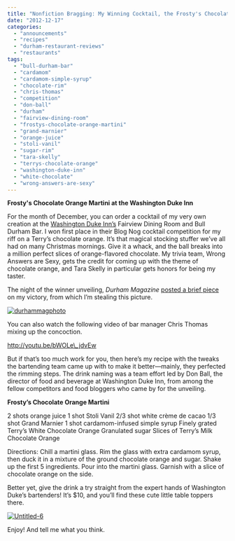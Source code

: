 ```yaml
---
title: "Nonfiction Bragging: My Winning Cocktail, the Frosty's Chocolate Orange Martini at the Washington Duke Inn"
date: "2012-12-17"
categories:
  - "announcements"
  - "recipes"
  - "durham-restaurant-reviews"
  - "restaurants"
tags:
  - "bull-durham-bar"
  - "cardamom"
  - "cardamom-simple-syrup"
  - "chocolate-rim"
  - "chris-thomas"
  - "competition"
  - "don-ball"
  - "durham"
  - "fairview-dining-room"
  - "frostys-chocolate-orange-martini"
  - "grand-marnier"
  - "orange-juice"
  - "stoli-vanil"
  - "sugar-rim"
  - "tara-skelly"
  - "terrys-chocolate-orange"
  - "washington-duke-inn"
  - "white-chocolate"
  - "wrong-answers-are-sexy"
---
```


**Frosty's Chocolate Orange Martini at the Washington Duke Inn**

For the month of December, you can order a cocktail of my very own creation at the [Washington Duke Inn’s](http://www.washingtondukeinn.com/) Fairview Dining Room and Bull Durham Bar. I won first place in their Blog Nog cocktail competition for my riff on a Terry’s chocolate orange. It’s that magical stocking stuffer we’ve all had on many Christmas mornings. Give it a whack, and the ball breaks into a million perfect slices of orange-flavored chocolate. My trivia team, Wrong Answers are Sexy, gets the credit for coming up with the theme of chocolate orange, and Tara Skelly in particular gets honors for being my taster.

The night of the winner unveiling, _Durham Magazine_ [posted a brief piece](http://www.durhammag.com/blogs/durham-magazine-blog/washington-duke-cocktail-recipe-contest/) on my victory, from which I’m stealing this picture.




<div class="caption">

[![](http://s3.amazonaws.com/thegourmez-wpmedia/2012/12/durhammagphoto.jpg "durhammagphoto")](http://s3.amazonaws.com/thegourmez-wpmedia/2012/12/durhammagphoto.jpg)</div>


You can also watch the following video of bar manager Chris Thomas mixing up the concoction.

http://youtu.be/bWOLe\_jdvEw

But if that’s too much work for you, then here’s my recipe with the tweaks the bartending team came up with to make it better—mainly, they perfected the rimming steps. The drink naming was a team effort led by Don Ball, the director of food and beverage at Washington Duke Inn, from among the fellow competitors and food bloggers who came by for the unveiling.

**Frosty’s Chocolate Orange Martini**

2 shots orange juice 1 shot Stoli Vanil 2/3 shot white crème de cacao 1/3 shot Grand Marnier 1 shot cardamom-infused simple syrup Finely grated Terry’s White Chocolate Orange Granulated sugar Slices of Terry’s Milk Chocolate Orange

Directions: Chill a martini glass. Rim the glass with extra cardamom syrup, then duck it in a mixture of the ground chocolate orange and sugar. Shake up the first 5 ingredients. Pour into the martini glass. Garnish with a slice of chocolate orange on the side.

Better yet, give the drink a try straight from the expert hands of Washington Duke’s bartenders! It’s $10, and you’ll find these cute little table toppers there.

[![](http://s3.amazonaws.com/thegourmez-wpmedia/2012/12/Frosty-Martini-WDI-Final-682x1024.jpg "Untitled-6")](http://s3.amazonaws.com/thegourmez-wpmedia/2012/12/Frosty-Martini-WDI-Final.jpg)

Enjoy! And tell me what you think.
